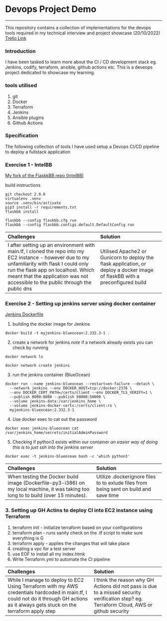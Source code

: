 # Devops Project Demo 
---
This repository contains a collection of implementations for the devops tools required in my technical interview and project showcase (20/10/2022)
[Trello Link](https://trello.com/b/lecakUAx/ci-cd-pipeline-project-a-compelte-infrastructure-automation-story)

### Introduction
I have been tasked to learn more about the CI / CD development stack eg. Jenkins, codify, terraform, ansible, github actions etc. This is a deveops project dedicated to showcase my learning.

### tools utilised
1. git
2. Docker
3. Terraform
4. Jenkins
5. Ansible plugins
6. Github Actions

### Specification 
The following collection of tools I have used setup a Devops CI/CD pipeline to deploy a fullstack application

### Exercise 1 - IntelBB

[My fork of the FlaskkBB repo (IntelBB)](https://github.com/mk3-14159/intelbb)

build instructions
```
git checkout 2.0.0
virtualenv .venv
source .venv/bin/activate
pip3 install -r requirements.txt
flaskbb install

flaskbb --config flaskbb.cfg run
flaskbb --config flaskbb.configs.default.DefaultConfig run
```

| Challenges | Solution | 
| :---       | :---     |
I after setting up an environment with main.tf, I cloned the repo into my EC2 instance - however due to my unfamiliarity with flask I could only run the flask app on localhost. Which meant that the application was not accessible to the public through the public dns | Utilised Apache2 or Gunicorn to deploy the flask application, or deploy a docker image of flaskBB with a preconfigured build

### Exercise 2 - Setting up jenkins server using docker container

[Jenkins Dockerfile](https://github.com/mk3-14159/devops-project/blob/main/Jenkins/Dockerfile)

1. building the docker image for Jenkins 
```
docker build -t myjenkins-blueocean:2.332.3-1 .
```

2. create a network for jenkins 
*note* if a network already exists you can check by running

```
docker network ls
```
```
docker network create jenkins
```

3. run the jenkins container (BlueOcean)
```
docker run --name jenkins-blueocean --restart=on-failure --detach \
  --network jenkins --env DOCKER_HOST=tcp://docker:2376 \
  --env DOCKER_CERT_PATH=/certs/client --env DOCKER_TLS_VERIFY=1 \
  --publish 8080:8080 --publish 50000:50000 \
  --volume jenkins-data:/var/jenkins_home \
  --volume jenkins-docker-certs:/certs/client:ro \
  myjenkins-blueocean:2.332.3-1
```

4. Use docker exec to cat out the password
```
docker exec jenkins-blueocean cat /var/jenkins_home/secrets/initialAdminPassword

```

5. Checking if python3 exists within our container
*an easier way of doing this is to just ssh into the jenkins server*
```
docker exec -t jenkins-blueocean bash -c 'which python3'
```

| Challenges | Solution | 
| :---       | :---     |
| When testing the Docker build image (Dockerfile-py3-i386) on my local machine, it was taking too long to to build (over 15 minutes). | Utilize .dockerignore files to to exlude files from being sent on build and save time


### 3. Setting up GH Actins to deploy CI into EC2 instance using Terraform
  1. terraform init - initialize terraform based on your  configurations
  2. terraform plan - runs sanity check on the .tf script to make sure everything is G 
  3. terraform apply -  applies the changes that will take place
  4. creating a vpc for a test server
  5. use EOF to install all my index.htmk
  6. Write Terraform.yml to automate the CI pipeline


| Challenges | Solution | 
| :---       | :---     |
| While I manage to deploy to EC2 Using Terraform with my AWS credentials hardcoded in main.tf, I could not do it through GH actions as it always gets stuck on the terraform apply step | I think the reason why GH Actions did not pass is due to a missed security verification step? eg. Terraform Cloud, AWS or github security


